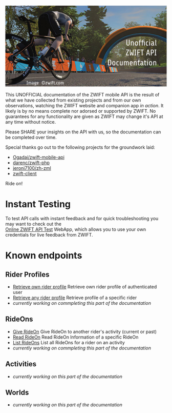 ![cover image](https://github.com/strukturunion-mmw/zwift-api-documentation/blob/main/coverimage.jpg)

This UNOFFICIAL documentation of the ZWIFT mobile API is the result of what we have collected from existing projects and from our own observations, watching the ZWIFT website and companion app *in action*. It likely is by no means complete nor adorsed or supported by ZWIFT. No guarantees for any functionality are given as ZWIFT may change it's API at any time without notice.  

Please SHARE your insights on the API with us, so the documentation can be completed over time.  

Special thanks go out to the following projects for the groundwork laid:  
- [Ogadai/zwift-mobile-api](https://github.com/Ogadai/zwift-mobile-api)
- [darenc/zwift-php](https://github.com/darenc/zwift-php)
- [jeroni7100/zh-zml](https://github.com/jeroni7100/zh-zml)
- [zwift-client](https://pypi.org/project/zwift-client/)

Ride on!

# Instant Testing
To test API calls with instant feedback and for quick troubleshooting you may want to check out the <br>
[Online ZWIFT API Test](https://zwiftapi.strukturunion.de) WebApp, which allows you to use your own<br>
credentials for live feedback from ZWIFT.


# Known endpoints

## Rider Profiles
- [Retrieve own rider profile](https://github.com/strukturunion-mmw/zwift-api-documentation/blob/main/riderProfiles/read_my_profile.md) Retrieve own rider profile of authenticated user
- [Retrieve any rider profile](https://github.com/strukturunion-mmw/zwift-api-documentation/blob/main/riderProfiles/read_rider_profile.md) Retrieve profile of a specific rider
- *currently working on commpleting this part of the documentation*

## RideOns
- [Give RideOn](https://github.com/strukturunion-mmw/zwift-api-documentation/blob/main/rideOns/give_rideOn.md) Give RideOn to another rider's activity (current or past)
- [Read RideOn](https://github.com/strukturunion-mmw/zwift-api-documentation/blob/main/rideOns/read_rideOn.md) Read RideOn Information of a specific RideOn
- [List RideOns](https://github.com/strukturunion-mmw/zwift-api-documentation/blob/main/rideOns/list_rideOns.md) List all RideOns for a rider on an activity
- *currently working on commpleting this part of the documentation*

## Activities
- *currently working on this part of the documentation*

## Worlds
- *currently working on this part of the documentation*

